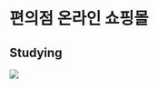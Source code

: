 # 편의점 온라인 쇼핑몰

## Studying
<img src=![springboot](https://user-images.githubusercontent.com/95003319/157362931-576a9f96-dbb4-41e1-8753-41e5d23ecb65.svg)>
